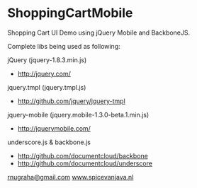 ShoppingCartMobile
==================

Shopping Cart UI Demo using jQuery Mobile and BackboneJS.

Complete libs being used as following:

jQuery (jquery-1.8.3.min.js)
- http://jquery.com/

jquery.tmpl (jquery.tmpl.js)
- http://github.com/jquery/jquery-tmpl

jquery-mobile (jquery.mobile-1.3.0-beta.1.min.js)
- http://jquerymobile.com/

underscore.js & backbone.js
- http://github.com/documentcloud/backbone
- http://github.com/documentcloud/underscore


rnugraha@gmail.com
www.spicevanjava.nl

